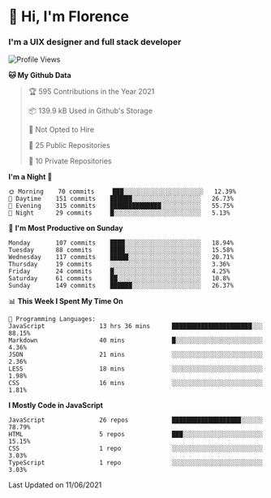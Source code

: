 <h1>👋 Hi, I'm Florence</h1>
<h3>I'm a UIX designer and full stack developer</h3>


<!--START_SECTION:waka-->
![Profile Views](http://img.shields.io/badge/Profile%20Views-1-blue)

**🐱 My Github Data** 

> 🏆 595 Contributions in the Year 2021
 > 
> 📦 139.9 kB Used in Github's Storage 
 > 
> 🚫 Not Opted to Hire
 > 
> 📜 25 Public Repositories 
 > 
> 🔑 10 Private Repositories  
 > 
**I'm a Night 🦉** 

```text
🌞 Morning    70 commits     ███░░░░░░░░░░░░░░░░░░░░░░   12.39% 
🌆 Daytime    151 commits    ██████░░░░░░░░░░░░░░░░░░░   26.73% 
🌃 Evening    315 commits    ██████████████░░░░░░░░░░░   55.75% 
🌙 Night      29 commits     █░░░░░░░░░░░░░░░░░░░░░░░░   5.13%

```
📅 **I'm Most Productive on Sunday** 

```text
Monday       107 commits    ████░░░░░░░░░░░░░░░░░░░░░   18.94% 
Tuesday      88 commits     ████░░░░░░░░░░░░░░░░░░░░░   15.58% 
Wednesday    117 commits    █████░░░░░░░░░░░░░░░░░░░░   20.71% 
Thursday     19 commits     ░░░░░░░░░░░░░░░░░░░░░░░░░   3.36% 
Friday       24 commits     █░░░░░░░░░░░░░░░░░░░░░░░░   4.25% 
Saturday     61 commits     ██░░░░░░░░░░░░░░░░░░░░░░░   10.8% 
Sunday       149 commits    ██████░░░░░░░░░░░░░░░░░░░   26.37%

```


📊 **This Week I Spent My Time On** 

```text
💬 Programming Languages: 
JavaScript               13 hrs 36 mins      ██████████████████████░░░   88.15% 
Markdown                 40 mins             █░░░░░░░░░░░░░░░░░░░░░░░░   4.36% 
JSON                     21 mins             ░░░░░░░░░░░░░░░░░░░░░░░░░   2.36% 
LESS                     18 mins             ░░░░░░░░░░░░░░░░░░░░░░░░░   1.98% 
CSS                      16 mins             ░░░░░░░░░░░░░░░░░░░░░░░░░   1.81%

```

**I Mostly Code in JavaScript** 

```text
JavaScript               26 repos            ███████████████████░░░░░░   78.79% 
HTML                     5 repos             ███░░░░░░░░░░░░░░░░░░░░░░   15.15% 
CSS                      1 repo              ░░░░░░░░░░░░░░░░░░░░░░░░░   3.03% 
TypeScript               1 repo              ░░░░░░░░░░░░░░░░░░░░░░░░░   3.03%

```



 Last Updated on 11/06/2021
<!--END_SECTION:waka-->
